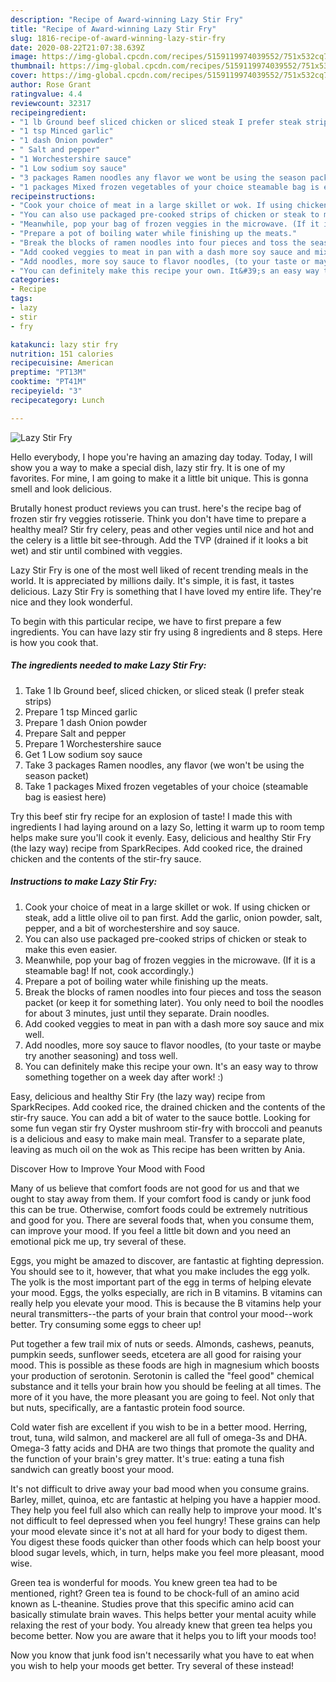 ```yaml
---
description: "Recipe of Award-winning Lazy Stir Fry"
title: "Recipe of Award-winning Lazy Stir Fry"
slug: 1816-recipe-of-award-winning-lazy-stir-fry
date: 2020-08-22T21:07:38.639Z
image: https://img-global.cpcdn.com/recipes/5159119974039552/751x532cq70/lazy-stir-fry-recipe-main-photo.jpg
thumbnail: https://img-global.cpcdn.com/recipes/5159119974039552/751x532cq70/lazy-stir-fry-recipe-main-photo.jpg
cover: https://img-global.cpcdn.com/recipes/5159119974039552/751x532cq70/lazy-stir-fry-recipe-main-photo.jpg
author: Rose Grant
ratingvalue: 4.4
reviewcount: 32317
recipeingredient:
- "1 lb Ground beef sliced chicken or sliced steak I prefer steak strips"
- "1 tsp Minced garlic"
- "1 dash Onion powder"
- " Salt and pepper"
- "1 Worchestershire sauce"
- "1 Low sodium soy sauce"
- "3 packages Ramen noodles any flavor we wont be using the season packet"
- "1 packages Mixed frozen vegetables of your choice steamable bag is easiest here"
recipeinstructions:
- "Cook your choice of meat in a large skillet or wok. If using chicken or steak, add a little olive oil to pan first. Add the garlic, onion powder, salt, pepper, and a bit of worchestershire and soy sauce."
- "You can also use packaged pre-cooked strips of chicken or steak to make this even easier."
- "Meanwhile, pop your bag of frozen veggies in the microwave. (If it is a steamable bag! If not, cook accordingly.)"
- "Prepare a pot of boiling water while finishing up the meats."
- "Break the blocks of ramen noodles into four pieces and toss the season packet (or keep it for something later). You only need to boil the noodles for about 3 minutes, just until they separate. Drain noodles."
- "Add cooked veggies to meat in pan with a dash more soy sauce and mix well."
- "Add noodles, more soy sauce to flavor noodles, (to your taste or maybe try another seasoning) and toss well."
- "You can definitely make this recipe your own. It&#39;s an easy way to throw something together on a week day after work! :)"
categories:
- Recipe
tags:
- lazy
- stir
- fry

katakunci: lazy stir fry 
nutrition: 151 calories
recipecuisine: American
preptime: "PT13M"
cooktime: "PT41M"
recipeyield: "3"
recipecategory: Lunch

---
```



![Lazy Stir Fry](https://img-global.cpcdn.com/recipes/5159119974039552/751x532cq70/lazy-stir-fry-recipe-main-photo.jpg)

Hello everybody, I hope you're having an amazing day today. Today, I will show you a way to make a special dish, lazy stir fry. It is one of my favorites. For mine, I am going to make it a little bit unique. This is gonna smell and look delicious.

Brutally honest product reviews you can trust. here&#39;s the recipe bag of frozen stir fry veggies rotisserie. Think you don&#39;t have time to prepare a healthy meal? Stir fry celery, peas and other vegies until nice and hot and the celery is a little bit see-through. Add the TVP (drained if it looks a bit wet) and stir until combined with veggies.

Lazy Stir Fry is one of the most well liked of recent trending meals in the world. It is appreciated by millions daily. It's simple, it is fast, it tastes delicious. Lazy Stir Fry is something that I have loved my entire life. They're nice and they look wonderful.


To begin with this particular recipe, we have to first prepare a few ingredients. You can have lazy stir fry using 8 ingredients and 8 steps. Here is how you cook that.

<!--inarticleads1-->

##### The ingredients needed to make Lazy Stir Fry:

1. Take 1 lb Ground beef, sliced chicken, or sliced steak (I prefer steak strips)
1. Prepare 1 tsp Minced garlic
1. Prepare 1 dash Onion powder
1. Prepare  Salt and pepper
1. Prepare 1 Worchestershire sauce
1. Get 1 Low sodium soy sauce
1. Take 3 packages Ramen noodles, any flavor (we won&#39;t be using the season packet)
1. Take 1 packages Mixed frozen vegetables of your choice (steamable bag is easiest here)


Try this beef stir fry recipe for an explosion of taste! I made this with ingredients I had laying around on a lazy So, letting it warm up to room temp helps make sure you&#39;ll cook it evenly. Easy, delicious and healthy Stir Fry (the lazy way) recipe from SparkRecipes. Add cooked rice, the drained chicken and the contents of the stir-fry sauce. 

<!--inarticleads2-->

##### Instructions to make Lazy Stir Fry:

1. Cook your choice of meat in a large skillet or wok. If using chicken or steak, add a little olive oil to pan first. Add the garlic, onion powder, salt, pepper, and a bit of worchestershire and soy sauce.
1. You can also use packaged pre-cooked strips of chicken or steak to make this even easier.
1. Meanwhile, pop your bag of frozen veggies in the microwave. (If it is a steamable bag! If not, cook accordingly.)
1. Prepare a pot of boiling water while finishing up the meats.
1. Break the blocks of ramen noodles into four pieces and toss the season packet (or keep it for something later). You only need to boil the noodles for about 3 minutes, just until they separate. Drain noodles.
1. Add cooked veggies to meat in pan with a dash more soy sauce and mix well.
1. Add noodles, more soy sauce to flavor noodles, (to your taste or maybe try another seasoning) and toss well.
1. You can definitely make this recipe your own. It&#39;s an easy way to throw something together on a week day after work! :)


Easy, delicious and healthy Stir Fry (the lazy way) recipe from SparkRecipes. Add cooked rice, the drained chicken and the contents of the stir-fry sauce. You can add a bit of water to the sauce bottle. Looking for some fun vegan stir fry Oyster mushroom stir-fry with broccoli and peanuts is a delicious and easy to make main meal. Transfer to a separate plate, leaving as much oil on the wok as This recipe has been written by Ania. 

Discover How to Improve Your Mood with Food


Many of us believe that comfort foods are not good for us and that we ought to stay away from them. If your comfort food is candy or junk food this can be true. Otherwise, comfort foods could be extremely nutritious and good for you. There are several foods that, when you consume them, can improve your mood. If you feel a little bit down and you need an emotional pick me up, try several of these.

Eggs, you might be amazed to discover, are fantastic at fighting depression. You should see to it, however, that what you make includes the egg yolk. The yolk is the most important part of the egg in terms of helping elevate your mood. Eggs, the yolks especially, are rich in B vitamins. B vitamins can really help you elevate your mood. This is because the B vitamins help your neural transmitters--the parts of your brain that control your mood--work better. Try consuming some eggs to cheer up!

Put together a few trail mix of nuts or seeds. Almonds, cashews, peanuts, pumpkin seeds, sunflower seeds, etcetera are all good for raising your mood. This is possible as these foods are high in magnesium which boosts your production of serotonin. Serotonin is called the "feel good" chemical substance and it tells your brain how you should be feeling at all times. The more of it you have, the more pleasant you are going to feel. Not only that but nuts, specifically, are a fantastic protein food source.

Cold water fish are excellent if you wish to be in a better mood. Herring, trout, tuna, wild salmon, and mackerel are all full of omega-3s and DHA. Omega-3 fatty acids and DHA are two things that promote the quality and the function of your brain's grey matter. It's true: eating a tuna fish sandwich can greatly boost your mood. 

It's not difficult to drive away your bad mood when you consume grains. Barley, millet, quinoa, etc are fantastic at helping you have a happier mood. They help you feel full also which can really help to improve your mood. It's not difficult to feel depressed when you feel hungry! These grains can help your mood elevate since it's not at all hard for your body to digest them. You digest these foods quicker than other foods which can help boost your blood sugar levels, which, in turn, helps make you feel more pleasant, mood wise.

Green tea is wonderful for moods. You knew green tea had to be mentioned, right? Green tea is found to be chock-full of an amino acid known as L-theanine. Studies prove that this specific amino acid can basically stimulate brain waves. This helps better your mental acuity while relaxing the rest of your body. You already knew that green tea helps you become better. Now you are aware that it helps you to lift your moods too!

Now you know that junk food isn't necessarily what you have to eat when you wish to help your moods get better. Try several of these instead!

